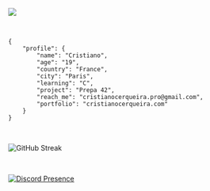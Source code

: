 <img src="https://i.imgur.com/vxPboTb.png"> </img>

<br />

```
{
    "profile": {
        "name": "Cristiano",
        "age": "19",
        "country": "France",
        "city": "Paris",
        "learning": "C",
        "project": "Prepa 42",
        "reach_me": "cristianocerqueira.pro@gmail.com",
        "portfolio": "cristianocerqueira.com"
    }
}
```

<br />

<div justify-content="center">

![GitHub Streak](https://github-readme-streak-stats.herokuapp.com/?user=aykesii&theme=tokyonight&cachebuster=1)

<div />

<br />

[![Discord Presence](https://lanyard.kyrie25.dev/api/971439210718429254?animationDuration=4s)](https://discord.com/users/971439210718429254)
